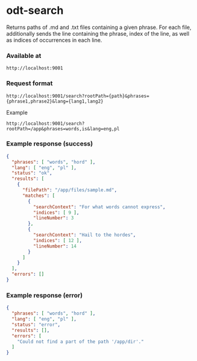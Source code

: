 # odt-search

Returns paths of .md and .txt files containing a given phrase.
For each file, additionally sends the line containing the phrase,
index of the line, as well as indices of occurrences in each line.

### Available at

`http://localhost:9001`

### Request format

`http://localhost:9001/search?rootPath={path}&phrases={phrase1,phrase2}&lang={lang1,lang2}`

Example

`http://localhost:9001/search?rootPath=/app&phrases=words,is&lang=eng,pl`

### Example response (success)

```json
{
  "phrases": [ "words", "hord" ],
  "lang": [ "eng", "pl" ],
  "status": "ok",
  "results": [
    {
      "filePath": "/app/files/sample.md",
      "matches": [
        {
          "searchContext": "For what words cannot express",
          "indices": [ 9 ],
          "lineNumber": 3
        },
        {
          "searchContext": "Hail to the hordes",
          "indices": [ 12 ],
          "lineNumber": 14
        }
      ]
    }
  ],
  "errors": []
}
```

### Example response (error)

```json
{
  "phrases": [ "words", "hord" ],
  "lang": [ "eng", "pl" ],
  "status": "error",
  "results": [],
  "errors": [
    "Could not find a part of the path '/app/dir'."
  ]
}
```


